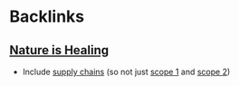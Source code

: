 
# Backlinks
## [Nature is Healing](<Nature is Healing.md>)
- Include [supply chains](<supply chains.md>) (so not just [scope 1](<scope 1.md>) and [scope 2](<scope 2.md>))

